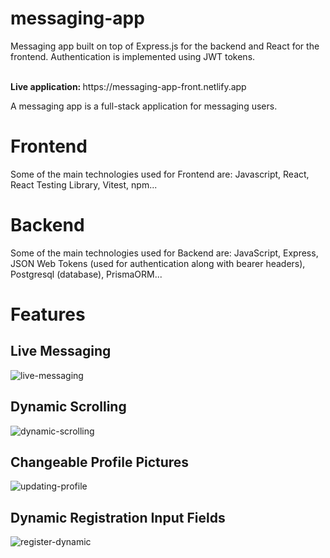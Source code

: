 # messaging-app
Messaging app built on top of Express.js for the backend and React for the frontend. Authentication is implemented using JWT tokens.

<br>
<strong>Live application: </strong> https://messaging-app-front.netlify.app
<br>

A messaging app is a full-stack application for messaging users. 

# Frontend
Some of the main technologies used for Frontend are: Javascript, React, React Testing Library, Vitest, npm...


# Backend
Some of the main technologies used for Backend are: JavaScript, Express, JSON Web Tokens (used for authentication along with bearer headers), Postgresql (database), PrismaORM...  

# Features
## Live Messaging

![live-messaging](https://github.com/user-attachments/assets/d107039f-8ade-40d6-a771-90987c30ee1d)

## Dynamic Scrolling

![dynamic-scrolling](https://github.com/user-attachments/assets/375549d4-025a-45ee-a9f6-68d54c96f03d)

## Changeable Profile Pictures

![updating-profile](https://github.com/user-attachments/assets/104ba8e7-abf8-488f-af5c-76a8e5b96df7)

## Dynamic Registration Input Fields

![register-dynamic](https://github.com/user-attachments/assets/48e18fb3-8100-4bd8-a239-76239f7493e7)


